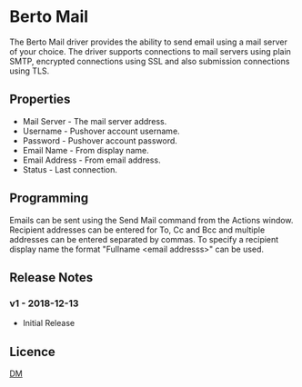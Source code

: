 # Berto Mail

The Berto Mail driver provides the ability to send email using a mail server of your choice. The driver supports connections to mail servers using plain SMTP, encrypted connections using SSL and also submission connections using TLS.

## Properties

* Mail Server - The mail server address.
* Username - Pushover account username.
* Password - Pushover account password.
* Email Name - From display name.
* Email Address - From email address.
* Status - Last connection.

## Programming 

Emails can be sent using the Send Mail command from the Actions window. Recipient addresses can be entered for To, Cc and Bcc and multiple addresses can be entered separated by commas. To specify a recipient display name the format "Fullname &lt;email addresss&gt;" can be used.

## Release Notes

### v1 - 2018-12-13

- Initial Release

## Licence

[DM](../../LICENSE.md)